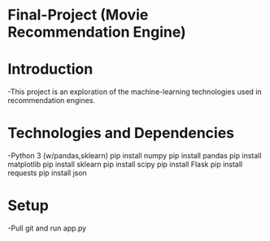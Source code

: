 # Final-Project (Movie Recommendation Engine)


# Introduction

-This project is an exploration of the machine-learning technologies used in recommendation engines.  

# Technologies and Dependencies

-Python 3 (w/pandas,sklearn)
pip install numpy
pip install pandas
pip install matplotlib
pip install sklearn
pip install scipy
pip install Flask
pip install requests
pip install json


# Setup
-Pull git and run app.py



